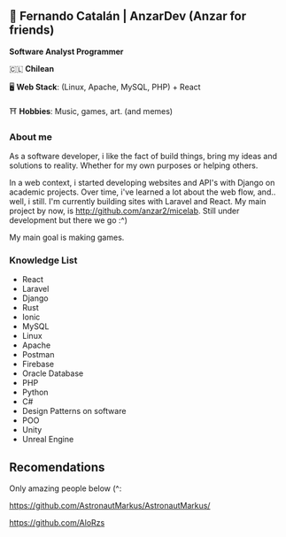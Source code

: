 ## 🗿 Fernando Catalán | AnzarDev (Anzar for friends)
**Software Analyst Programmer**

🇨🇱 **Chilean**

🖥️ **Web Stack**: (Linux, Apache, MySQL, PHP) + React

⛩️ **Hobbies**: Music, games, art. (and memes)

### About me
As a software developer, i like the fact of build things, bring my ideas and solutions to reality. Whether for my own purposes or helping others.

In a web context, i started developing websites and API's with Django on academic projects. Over time, i've learned a lot about the web flow, and.. well, i still.
I'm currently building sites with Laravel and React. My main project by now, is http://github.com/anzar2/micelab. Still under development but there we go :^)

My main goal is making games.

### Knowledge List
* React
* Laravel
* Django
* Rust
* Ionic
* MySQL
* Linux
* Apache
* Postman
* Firebase
* Oracle Database
* PHP
* Python
* C#
* Design Patterns on software
* POO
* Unity
* Unreal Engine

## Recomendations
Only amazing people below (^:

https://github.com/AstronautMarkus/AstronautMarkus/

https://github.com/AloRzs
